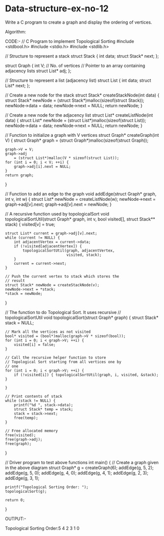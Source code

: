 # Data-structure-ex-no-12
Write a C program to create a graph and display the ordering of vertices.  

Algorithm:

CODE:-
// C Program to implement Topological Sorting 
#include <stdbool.h> 
#include <stdio.h> 
#include <stdlib.h> 

// Structure to represent a stack 
struct Stack { 
	int data; 
	struct Stack* next; 
}; 

struct Graph { 
	int V; // No. of vertices 
	// Pointer to an array containing adjacency lists 
	struct List* adj; 
}; 

// Structure to represent a list (adjacency list) 
struct List { 
	int data; 
	struct List* next; 
}; 

// Create a new node for the stack 
struct Stack* createStackNode(int data) 
{ 
	struct Stack* newNode 
		= (struct Stack*)malloc(sizeof(struct Stack)); 
	newNode->data = data; 
	newNode->next = NULL; 
	return newNode; 
} 

// Create a new node for the adjacency list 
struct List* createListNode(int data) 
{ 
	struct List* newNode 
		= (struct List*)malloc(sizeof(struct List)); 
	newNode->data = data; 
	newNode->next = NULL; 
	return newNode; 
} 

// Function to initialize a graph with V vertices 
struct Graph* createGraph(int V) 
{ 
	struct Graph* graph = (struct Graph*)malloc(sizeof(struct Graph)); 

	graph->V = V; 
	graph->adj 
		= (struct List*)malloc(V * sizeof(struct List)); 
	for (int i = 0; i < V; ++i) { 
		graph->adj[i].next = NULL; 
	} 
	return graph; 
} 

// Function to add an edge to the graph 
void addEdge(struct Graph* graph, int v, int w) 
{ 
	struct List* newNode = createListNode(w); 
	newNode->next = graph->adj[v].next; 
	graph->adj[v].next = newNode; 
} 

// A recursive function used by topologicalSort 
void topologicalSortUtil(struct Graph* graph, int v, 
						bool visited[], 
						struct Stack** stack) 
{ 
	visited[v] = true; 

	struct List* current = graph->adj[v].next; 
	while (current != NULL) { 
		int adjacentVertex = current->data; 
		if (!visited[adjacentVertex]) { 
			topologicalSortUtil(graph, adjacentVertex, 
								visited, stack); 
		} 
		current = current->next; 
	} 

	// Push the current vertex to stack which stores the 
	// result 
	struct Stack* newNode = createStackNode(v); 
	newNode->next = *stack; 
	*stack = newNode; 
} 

// The function to do Topological Sort. It uses recursive 
// topologicalSortUtil 
void topologicalSort(struct Graph* graph) 
{ 
	struct Stack* stack = NULL; 

	// Mark all the vertices as not visited 
	bool* visited = (bool*)malloc(graph->V * sizeof(bool)); 
	for (int i = 0; i < graph->V; ++i) { 
		visited[i] = false; 
	} 

	// Call the recursive helper function to store 
	// Topological Sort starting from all vertices one by 
	// one 
	for (int i = 0; i < graph->V; ++i) { 
		if (!visited[i]) { topologicalSortUtil(graph, i, visited, &stack); } 

	} 

	// Print contents of stack 
	while (stack != NULL) { 
		printf("%d ", stack->data); 
		struct Stack* temp = stack; 
		stack = stack->next; 
		free(temp); 
	} 

	// Free allocated memory 
	free(visited); 
	free(graph->adj); 
	free(graph); 
} 

// Driver program to test above functions 
int main() 
{ 
	// Create a graph given in the above diagram 
	struct Graph* g = createGraph(6); 
	addEdge(g, 5, 2); 
	addEdge(g, 5, 0); 
	addEdge(g, 4, 0); 
	addEdge(g, 4, 1); 
	addEdge(g, 2, 3); 
	addEdge(g, 3, 1); 

	printf("Topological Sorting Order: "); 
	topologicalSort(g); 

	return 0; 
}

OUTPUT:-

Topological Sorting Order:5 4 2 3 1 0
